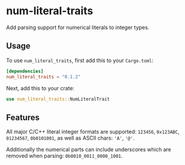 # num-literal-traits

Add parsing support for numerical literals to integer types.

## Usage

To use `num_literal_traits`, first add this to your `Cargo.toml`:

```toml
[dependencies]
num_literal_traits = "0.1.2"
```

Next, add this to your crate:

```rust
use num_literal_traits::NumLiteralTrait
```

## Features

All major C/C++ literal integer formats are supported: `123456`, `0x123ABC`, `01234567`, `0b0101001`, as well as ASCII chars: `'A'`, `'@'`.

Additionally the numerical parts can include underscores which are removed when parsing: `0b0010_0011_0000_1001`.

